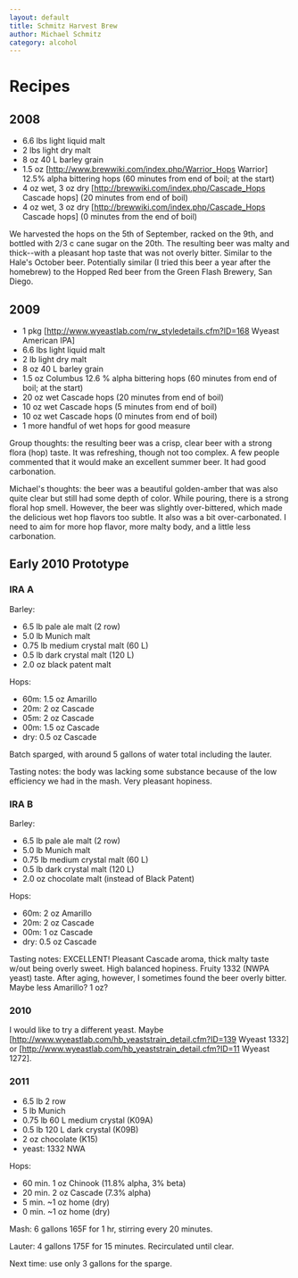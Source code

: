 ```yaml
---
layout: default
title: Schmitz Harvest Brew
author: Michael Schmitz
category: alcohol
---
```


Recipes
======

2008
----

* 6.6 lbs light liquid malt
* 2 lbs light dry malt
* 8 oz 40 L barley grain
* 1.5 oz [http://www.brewwiki.com/index.php/Warrior_Hops Warrior] 12.5% alpha bittering hops (60 minutes from end of boil; at the start)
* 4 oz wet, 3 oz dry [http://brewwiki.com/index.php/Cascade_Hops Cascade hops] (20 minutes from end of boil)
* 4 oz wet, 3 oz dry [http://brewwiki.com/index.php/Cascade_Hops Cascade hops] (0 minutes from the end of boil)

We harvested the hops on the 5th of September, racked on the 9th, and bottled with 2/3 c cane sugar on the 20th. The resulting beer was malty and thick--with a pleasant hop taste that was not overly bitter. Similar to the Hale's October beer. Potentially similar (I tried this beer a year after the homebrew) to the Hopped Red beer from the Green Flash Brewery, San Diego.


2009
----

* 1 pkg [http://www.wyeastlab.com/rw_styledetails.cfm?ID=168 Wyeast American IPA]
* 6.6 lbs light liquid malt
* 2 lb light dry malt
* 8 oz 40 L barley grain
* 1.5 oz Columbus 12.6 % alpha bittering hops (60 minutes from end of boil; at the start)
* 20 oz wet Cascade hops (20 minutes from end of boil)
* 10 oz wet Cascade hops (5 minutes from end of boil)
* 10 oz wet Cascade hops (0 minutes from end of boil)
* 1 more handful of wet hops for good measure

Group thoughts: the resulting beer was a crisp, clear beer with a strong flora (hop) taste. It was refreshing, though not too complex. A few people commented that it would make an excellent summer beer. It had good carbonation.

Michael's thoughts: the beer was a beautiful golden-amber that was also quite clear but still had some depth of color. While pouring, there is a strong floral hop smell. However, the beer was slightly over-bittered, which made the delicious wet hop flavors too subtle. It also was a bit over-carbonated. I need to aim for more hop flavor, more malty body, and a little less carbonation.

Early 2010 Prototype
--------------------

### IRA A
Barley:

* 6.5 lb pale ale malt (2 row)
* 5.0 lb Munich malt
* 0.75 lb medium crystal malt (60 L)
* 0.5 lb dark crystal malt (120 L)
* 2.0 oz black patent malt

Hops:

* 60m: 1.5 oz Amarillo
* 20m: 2 oz Cascade
* 05m: 2 oz Cascade
* 00m: 1.5 oz Cascade
* dry: 0.5 oz Cascade

Batch sparged, with around 5 gallons of water total including the lauter.

Tasting notes: the body was lacking some substance because of the low efficiency we had in the mash. Very pleasant hopiness.

### IRA B
Barley:

* 6.5 lb pale ale malt (2 row)
* 5.0 lb Munich malt
* 0.75 lb medium crystal malt (60 L)
* 0.5 lb dark crystal malt (120 L)
* 2.0 oz chocolate malt (instead of Black Patent)

Hops:

* 60m: 2 oz Amarillo
* 20m: 2 oz Cascade
* 00m: 1 oz Cascade
* dry: 0.5 oz Cascade

Tasting notes: EXCELLENT! Pleasant Cascade aroma, thick malty taste w/out being
overly sweet. High balanced hopiness. Fruity 1332 (NWPA yeast) taste. After
aging, however, I sometimes found the beer overly bitter. Maybe less Amarillo?
1 oz?

### 2010

I would like to try a different yeast. Maybe [http://www.wyeastlab.com/hb_yeaststrain_detail.cfm?ID=139 Wyeast 1332] or [http://www.wyeastlab.com/hb_yeaststrain_detail.cfm?ID=11 Wyeast 1272].

### 2011
* 6.5 lb 2 row
* 5 lb Munich
* 0.75 lb 60 L medium crystal (K09A)
* 0.5 lb 120 L dark crystal (K09B)
* 2 oz chocolate (K15)
* yeast: 1332 NWA

Hops: 

* 60 min. 1 oz Chinook (11.8% alpha, 3% beta)
* 20 min. 2 oz Cascade (7.3% alpha)
* 5 min. ~1 oz home (dry)
* 0 min. ~1 oz home (dry)

Mash: 6 gallons 165F for 1 hr, stirring every 20 minutes.

Lauter: 4 gallons 175F for 15 minutes. Recirculated until clear.

Next time: use only 3 gallons for the sparge.
